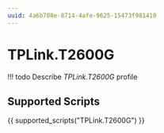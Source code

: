 ```yaml
---
uuid: 4a6b708e-8714-4afe-9625-15473f981410
---
```



# TPLink.T2600G


<!-- prettier-ignore -->
!!! todo
    Describe *TPLink.T2600G* profile

## Supported Scripts

{{ supported_scripts("TPLink.T2600G") }}
